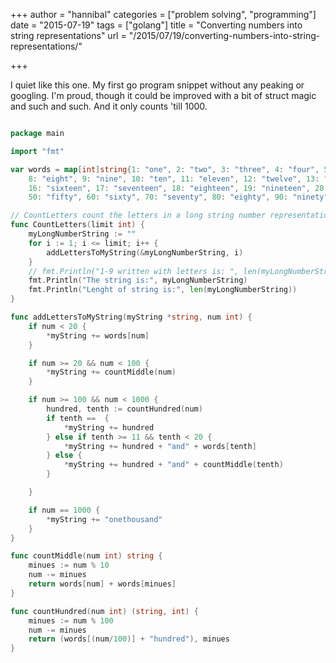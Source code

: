 +++
author = "hannibal"
categories = ["problem solving", "programming"]
date = "2015-07-19"
tags = ["golang"]
title = "Converting numbers into string representations"
url = "/2015/07/19/converting-numbers-into-string-representations/"

+++

I quiet like this one. My first go program snippet without any peaking or googling. I'm proud, though it could be improved with a bit of struct magic and such and such. And it only counts 'till 1000.

~~~go

package main

import "fmt"

var words = map[int]string{1: "one", 2: "two", 3: "three", 4: "four", 5: "five", 6: "six", 7: "seven",
	8: "eight", 9: "nine", 10: "ten", 11: "eleven", 12: "twelve", 13: "thirteen", 14: "fourteen", 15: "fifteen",
	16: "sixteen", 17: "seventeen", 18: "eighteen", 19: "nineteen", 20: "twenty", 30: "thirty", 40: "forty",
	50: "fifty", 60: "sixty", 70: "seventy", 80: "eighty", 90: "ninety"}

// CountLetters count the letters in a long string number representation
func CountLetters(limit int) {
	myLongNumberString := ""
	for i := 1; i <= limit; i++ {
		addLettersToMyString(&myLongNumberString, i)
	}
	// fmt.Println("1-9 written with letters is: ", len(myLongNumberString))
	fmt.Println("The string is:", myLongNumberString)
	fmt.Println("Lenght of string is:", len(myLongNumberString))
}

func addLettersToMyString(myString *string, num int) {
	if num < 20 {
		*myString += words[num]
	}

	if num >= 20 && num < 100 {
		*myString += countMiddle(num)
	}

	if num >= 100 && num < 1000 {
		hundred, tenth := countHundred(num)
		if tenth ==  {
			*myString += hundred
		} else if tenth >= 11 && tenth < 20 {
			*myString += hundred + "and" + words[tenth]
		} else {
			*myString += hundred + "and" + countMiddle(tenth)
		}

	}

	if num == 1000 {
		*myString += "onethousand"
	}
}

func countMiddle(num int) string {
	minues := num % 10
	num -= minues
	return words[num] + words[minues]
}

func countHundred(num int) (string, int) {
	minues := num % 100
	num -= minues
	return (words[(num/100)] + "hundred"), minues
}
~~~